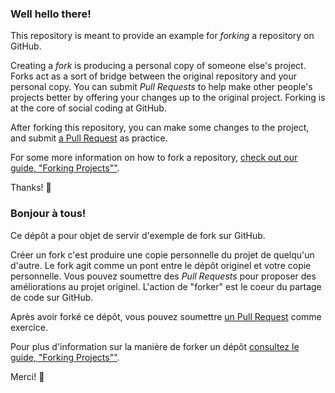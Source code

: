 ### Well hello there!

This repository is meant to provide an example for *forking* a repository on GitHub.

Creating a *fork* is producing a personal copy of someone else's project. Forks act as a sort of bridge between the original repository and your personal copy. You can submit *Pull Requests* to help make other people's projects better by offering your changes up to the original project. Forking is at the core of social coding at GitHub.

After forking this repository, you can make some changes to the project, and submit [a Pull Request](https://github.com/octocat/Spoon-Knife/pulls) as practice.

For some more information on how to fork a repository, [check out our guide, "Forking Projects""](http://guides.github.com/overviews/forking/). 

Thanks! :sparkling_heart:


### Bonjour à tous!

Ce dépôt a pour objet de servir d'exemple de fork sur GitHub.

Créer un fork c'est produire une copie personnelle du projet de quelqu'un d'autre. Le fork agit comme un pont entre le dépôt originel et votre copie personnelle. Vous pouvez soumettre des *Pull Requests* pour proposer des améliorations au projet originel. L'action de "forker" est le coeur du partage de code sur GitHub. 

Après avoir forké ce dépôt, vous pouvez soumettre [un Pull Request](https://github.com/octocat/Spoon-Knife/pulls)  comme exercice.

Pour plus d'information sur la manière de forker un dépôt [consultez le guide, "Forking Projects""](http://guides.github.com/overviews/forking/). 

Merci! :sparkling_heart: 


